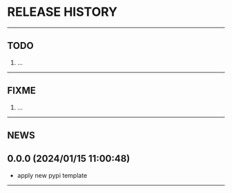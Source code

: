 # RELEASE HISTORY

********************************************************************************
## TODO
1. ...  

********************************************************************************
## FIXME
1. ...  

********************************************************************************
## NEWS

0.0.0 (2024/01/15 11:00:48)
------------------------------
- apply new pypi template  



********************************************************************************
